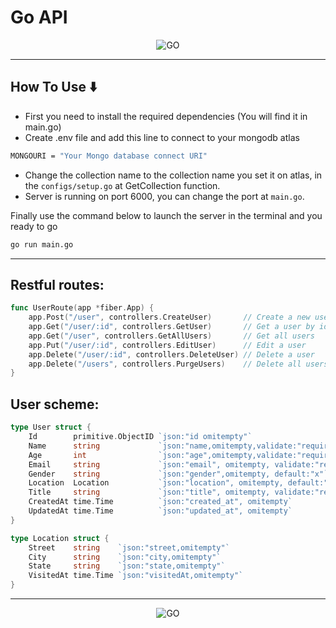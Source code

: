 # **Go API**

<p align="center">
    <img src="https://i.morioh.com/201003/aa184196.webp" alt="GO" />
</p>

---

## How To Use ⬇️

- First you need to install the required dependencies (You will find it in main.go)
- Create .env file and add this line to connect to your mongodb atlas

```bash
MONGOURI = "Your Mongo database connect URI"
```

- Change the collection name to the collection name you set it on atlas, in the `configs/setup.go` at GetCollection function.
- Server is running on port 6000, you can change the port at `main.go`.

Finally use the command below to launch the server in the terminal and you ready to go

```bash
go run main.go
```

---

## Restful routes:

```go
func UserRoute(app *fiber.App) {
	app.Post("/user", controllers.CreateUser)       // Create a new user
	app.Get("/user/:id", controllers.GetUser)       // Get a user by id
	app.Get("/user", controllers.GetAllUsers)       // Get all users
	app.Put("/user/:id", controllers.EditUser)      // Edit a user
	app.Delete("/user/:id", controllers.DeleteUser) // Delete a user
	app.Delete("/users", controllers.PurgeUsers)    // Delete all users
}
```
## User scheme:

```go
type User struct {
	Id        primitive.ObjectID `json:"id omitempty"`
	Name      string             `json:"name,omitempty,validate:"required""`
	Age       int                `json:"age",omitempty,validate:"required"`
	Email     string             `json:"email", omitempty, validate:"required"`
	Gender    string             `json:"gender",omitempty, default:"x"`
	Location  Location           `json:"location", omitempty, default:"Empty"`
	Title     string             `json:"title", omitempty, validate:"required"`
	CreatedAt time.Time          `json:"created_at", omitempty`
	UpdatedAt time.Time          `json:"updated_at", omitempty`
}

type Location struct {
	Street    string    `json:"street,omitempty"`
	City      string    `json:"city,omitempty"`
	State     string    `json:"state,omitempty"`
	VisitedAt time.Time `json:"visitedAt,omitempty"`
}
```

---
<p align="center">
  <img src="https://user-images.githubusercontent.com/96744413/172076517-71e0a3c4-7f41-496b-b42e-6ac6ccac45ad.gif" alt="GO"/>
</p>




